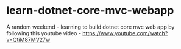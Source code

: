 # learn-dotnet-core-mvc-webapp
A random weekend - learning to build dotnet core mvc web app by following this youtube video - https://www.youtube.com/watch?v=QtiM87MV27w
